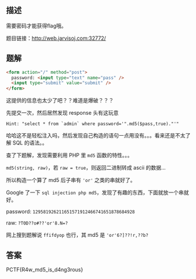 ## 描述

需要密码才能获得flag哦。

题目链接：http://web.jarvisoj.com:32772/

## 题解

```html
<form action="/" method="post">
  password: <input type="text" name="pass" />
  <input type="submit" value="submit" />
</form>
```

这提供的信息也太少了吧？？难道是爆破？？？

先提交一次，然后居然发现 response 头有这玩意

```
Hint: "select * from `admin` where password='".md5($pass,true)."'"
```

哈哈这不是轻松注入吗，然后发现自己构造的语句一点用没有。。。看来还是不太了解 SQL 的语法。。

查了下题解，发现需要利用 PHP 里 `md5` 函数的特性。。。

`md5(string, raw)`，若 `raw = true`，则返回二进制转成 ascii 的数据...

所以构造一个算了 md5 后子串有 `'or'` 之类的串就好了。

Google 了一下 `sql injection php md5`，发现了有趣的东西，下面就放一个串就好。

password: `129581926211651571912466741651878684928`

raw: `?T0D??o#??'or'8.N=?`

网上搜到题解说 `ffifdyop` 也行，其 md5 是 `'or'6?]??!r,??b?`

## 答案

PCTF{R4w_md5_is_d4ng3rous}

